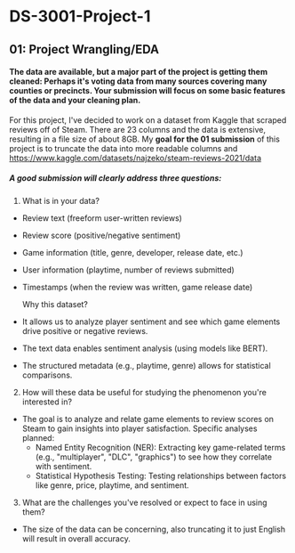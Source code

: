 # DS-3001-Project-1
## 01: Project Wrangling/EDA
#### The data are available, but a major part of the project is getting them cleaned: Perhaps it's voting data from many sources covering many counties or precincts. Your submission will focus on some basic features of the data and your cleaning plan.

For this project, I've decided to work on a dataset from Kaggle that scraped reviews off of Steam. There are 23 columns and the data is extensive, resulting in a file size of about 8GB. My **goal for the 01 submission** of this project is to truncate the data into more readable columns and
https://www.kaggle.com/datasets/najzeko/steam-reviews-2021/data

##### A good submission will clearly address three questions:

1. What is in your data?
- Review text (freeform user-written reviews)
- Review score (positive/negative sentiment)
- Game information (title, genre, developer, release date, etc.)
- User information (playtime, number of reviews submitted)
- Timestamps (when the review was written, game release date)
  
  Why this dataset?
- It allows us to analyze player sentiment and see which game elements drive positive or negative reviews.
- The text data enables sentiment analysis (using models like BERT).
- The structured metadata (e.g., playtime, genre) allows for statistical comparisons.

2. How will these data be useful for studying the phenomenon you're interested in?
- The goal is to analyze and relate game elements to review scores on Steam to gain insights into player satisfaction.
  Specific analyses planned:
  - Named Entity Recognition (NER): Extracting key game-related terms (e.g., "multiplayer", "DLC", "graphics") to see how they correlate with sentiment.
  - Statistical Hypothesis Testing: Testing relationships between factors like genre, price, playtime, and sentiment.
    
3. What are the challenges you've resolved or expect to face in using them?
- The size of the data can be concerning, also truncating it to just English will result in overall accuracy.
